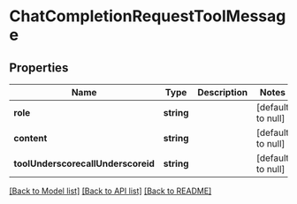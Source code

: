 # ChatCompletionRequestToolMessage

## Properties
Name | Type | Description | Notes
------------ | ------------- | ------------- | -------------
**role** | **string** |  | [default to null]
**content** | **string** |  | [default to null]
**toolUnderscorecallUnderscoreid** | **string** |  | [default to null]

[[Back to Model list]](../README.md#documentation-for-models) [[Back to API list]](../README.md#documentation-for-api-endpoints) [[Back to README]](../README.md)


